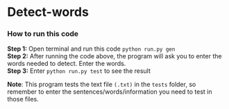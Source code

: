 # Detect-words

### How to run this code
**Step 1:** Open terminal and run this code `python run.py gen`<br>
**Step 2:** After running the code above, the program will ask you to enter the words needed to detect. Enter the words.<br>
**Step 3:** Enter `python run.py test` to see the result<br>

**Note**: This program tests the text file `(.txt)` in the `tests` folder, so remember to enter the sentences/words/information you need to test in those files.
